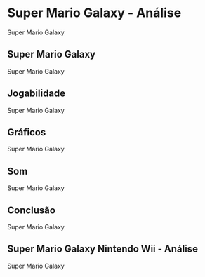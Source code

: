 ---
---

# Super Mario Galaxy - Análise

Super Mario Galaxy

## Super Mario Galaxy

Super Mario Galaxy

## Jogabilidade

Super Mario Galaxy

## Gráficos

Super Mario Galaxy

## Som

Super Mario Galaxy

## Conclusão

Super Mario Galaxy

## Super Mario Galaxy Nintendo Wii - Análise

Super Mario Galaxy
